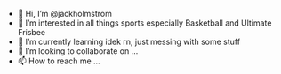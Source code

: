 - 👋 Hi, I’m @jackholmstrom
- 👀 I’m interested in all things sports especially Basketball and Ultimate Frisbee
- 🌱 I’m currently learning idek rn, just messing with some stuff 
- 💞️ I’m looking to collaborate on ...
- 📫 How to reach me ...

<!---
jackholmstrom/jackholmstrom is a ✨ special ✨ repository because its `README.md` (this file) appears on your GitHub profile.
You can click the Preview link to take a look at your changes.
--->
